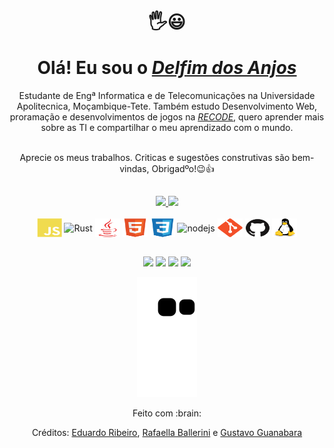 <div>
  <h1 align="center"><p><span>&#128400;</span>😃️</p>Olá! Eu sou o <a href="https://www.instagram.com/delfim_dos_anjos/"><i>Delfim dos Anjos</i></a> </h1>
  <p align="center">Estudante de Engª Informatica e de Telecomunicações na Universidade Apolitecnica, Moçambique-Tete. Também estudo Desenvolvimento Web, proramação e desenvolvimentos de jogos na <a href="https://recode.org.br/cursos/"><i>RECODE</i></a>, quero aprender mais sobre as TI e compartilhar o meu aprendizado com o mundo.
  </a><br>
  <br>
  
  <p align="center">Aprecie os meus trabalhos. Criticas e sugestões construtivas são bem-vindas, Obrigadºo!😉️<span>&#128077;</span></h2>
</div>


<!-- <h1 align="center"> 
  Recode
</h1>

<p align="center"><i>"A RECODE é uma escola com cursos online e gratuitos para qualquer pessoa que deseja construir uma carreira de sucesso em tecnologia."</i></p> -->

##

<!--==== My GitHub Stats ====-->
<div align="center">
  <a href="https://github.com/Delfim-dos-Anjos">
    <img height="160em" src="https://github-readme-stats.vercel.app/api?username=Delfim-dos-Anjos&count_private=true&include_all_commits=true&show_icons=true&theme=dark&hide_border=false&show_owner=true"/>
    <img height="160em" src="https://github-readme-stats.vercel.app/api/top-langs/?username=Delfim-dos-Anjos&theme=dark&hide_border=false&&layout=compact"/>
  </a>
</div>

<!--==== Linguagens de programação que conheço ====-->
<div align="center" valign="top"><br>
  <img align="center" alt="Js" height="30" width="40" src="https://raw.githubusercontent.com/devicons/devicon/master/icons/javascript/javascript-plain.svg">
          
  <img align="center" alt="Rust" height="30" width="40" src="https://cdn.jsdelivr.net/gh/devicons/devicon/icons/rust/rust-plain.svg">
  <img align="center" alt="java" height="30" width="40" src="https://raw.githubusercontent.com/devicons/devicon/master/icons/java/java-plain.svg">
  <img align="center" alt="HTML" height="30" width="40" src="https://raw.githubusercontent.com/devicons/devicon/master/icons/html5/html5-original.svg">
  <img align="center" alt="CSS" height="30" width="40" src="https://raw.githubusercontent.com/devicons/devicon/master/icons/css3/css3-original.svg">
  <img align="center" alt="nodejs" height="30" width="40" src="https://cdn.worldvectorlogo.com/logos/nodejs-icon.svg">
  <img align="center" alt="git" height="30" width="40" src="https://raw.githubusercontent.com/devicons/devicon/master/icons/git/git-original.svg">
 <img align="center" alt="github" height="30" width="40" src="https://raw.githubusercontent.com/devicons/devicon/master/icons/github/github-original.svg">
  <img align="center" alt="linux" height="30" width="40" src="https://raw.githubusercontent.com/devicons/devicon/master/icons/linux/linux-original.svg">
</div><br>

<!--==== Contactos/Social media ====-->
<div align="center">
  
  <a href="https://www.instagram.com/delfim_dos_anjos/" target="_blank"><img src="https://img.shields.io/badge/-Instagram-%23E4405F?style=for-the-badge&logo=instagram&logoColor=white" target="_blank"></a>
  <a href="[https://web.facebook.com/delfimdosanjosfumane](https://www.linkedin.com/in/delfim-dos-anjos-fumane-1a9744251/)" target="_blank"><img src="https://img.shields.io/badge/Linkedin-1877F2?style=for-the-badge&logo=linkedin&logoColor=white" target="_blank"></a>
  <a href="https://twitter.com/dellfim_dos" target="_blank"><img src="https://img.shields.io/badge/-twitter-%230077B5?style=for-the-badge&logo=twitter&logoColor=white" target="_blank"></a> 
  <a href="mailto:delfim.fumane@gmail.com"><img src="https://img.shields.io/badge/-Gmail-%23333?style=for-the-badge&logo=gmail&logoColor=white" target="_blank"></a>
</div>

<div align="center">
  
   ![Snake animation](https://github.com/Delfim-dos-Anjos/Delfim-dos-Anjos/blob/output/github-contribution-grid-snake.svg)
  
</div>

<div align="center">
  <p>Feito com :brain:</p>
  <p>Créditos: <a href="https://github.com/duribeiro/duribeiro">Eduardo Ribeiro</a>, <a href="https://github.com/rafaballerini">Rafaella Ballerini</a> e <a href="https://github.com/gustavoguanabara/html-css">Gustavo Guanabara</a></p>
</div>
